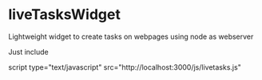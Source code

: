 liveTasksWidget
===============

Lightweight widget to create tasks on webpages using node as webserver

Just include

script type="text/javascript" src="http://localhost:3000/js/livetasks.js"